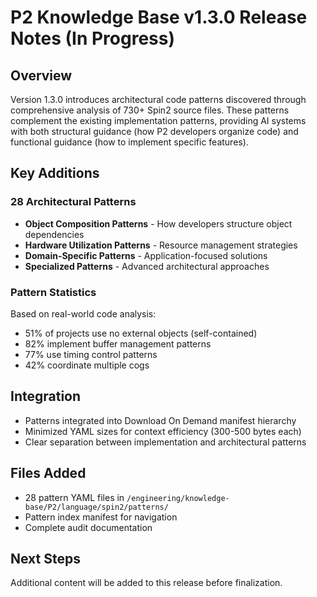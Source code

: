 # P2 Knowledge Base v1.3.0 Release Notes (In Progress)

## Overview
Version 1.3.0 introduces architectural code patterns discovered through comprehensive analysis of 730+ Spin2 source files. These patterns complement the existing implementation patterns, providing AI systems with both structural guidance (how P2 developers organize code) and functional guidance (how to implement specific features).

## Key Additions

### 28 Architectural Patterns
- **Object Composition Patterns** - How developers structure object dependencies
- **Hardware Utilization Patterns** - Resource management strategies  
- **Domain-Specific Patterns** - Application-focused solutions
- **Specialized Patterns** - Advanced architectural approaches

### Pattern Statistics
Based on real-world code analysis:
- 51% of projects use no external objects (self-contained)
- 82% implement buffer management patterns
- 77% use timing control patterns
- 42% coordinate multiple cogs

## Integration
- Patterns integrated into Download On Demand manifest hierarchy
- Minimized YAML sizes for context efficiency (300-500 bytes each)
- Clear separation between implementation and architectural patterns

## Files Added
- 28 pattern YAML files in `/engineering/knowledge-base/P2/language/spin2/patterns/`
- Pattern index manifest for navigation
- Complete audit documentation

## Next Steps
Additional content will be added to this release before finalization.